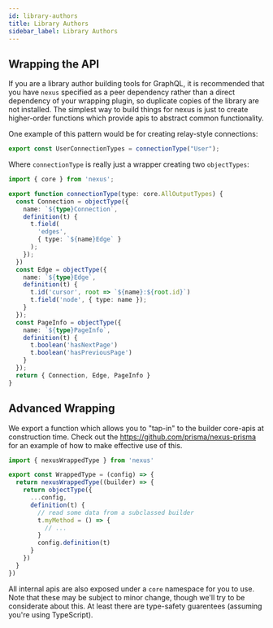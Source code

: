 ```yaml
---
id: library-authors
title: Library Authors
sidebar_label: Library Authors
---
```


## Wrapping the API

If you are a library author building tools for GraphQL, it is recommended that you have `nexus` specified as a peer dependency rather than a direct dependency of your wrapping plugin, so duplicate copies of the library are not installed. The simplest way to build things for nexus is just to create higher-order functions which provide apis to abstract common functionality.

One example of this pattern would be for creating relay-style connections:

```ts
export const UserConnectionTypes = connectionType("User");
```

Where `connectionType` is really just a wrapper creating two `objectTypes`:

```ts
import { core } from 'nexus';

export function connectionType(type: core.AllOutputTypes) {
  const Connection = objectType({
    name: `${type}Connection`,
    definition(t) {
      t.field(
        'edges',
        { type: `${name}Edge` }
      );
    });
  })
  const Edge = objectType({
    name: `${type}Edge`,
    definition(t) {
      t.id('cursor', root => `${name}:${root.id}`)
      t.field('node', { type: name });
    }
  });
  const PageInfo = objectType({
    name: `${type}PageInfo`,
    definition(t) {
      t.boolean('hasNextPage')
      t.boolean('hasPreviousPage')
    }
  });
  return { Connection, Edge, PageInfo }
}
```

## Advanced Wrapping

We export a function which allows you to "tap-in" to the builder core-apis at construction time. Check out the https://github.com/prisma/nexus-prisma for an example of how to make effective use of this.

```ts
import { nexusWrappedType } from 'nexus'

export const WrappedType = (config) => {
  return nexusWrappedType((builder) => {
    return objectType({
      ...config,
      definition(t) {
        // read some data from a subclassed builder
        t.myMethod = () => {
          // ...
        }
        config.definition(t)
      }
    })
  }
})

```

All internal apis are also exposed under a `core` namespace for you to use. Note that these may be subject to minor change, though we'll try to be considerate about this. At least there are type-safety guarentees (assuming you're using TypeScript).
